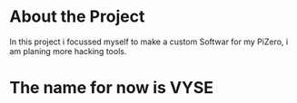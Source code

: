 # About the Project
In this project i focussed myself to make a custom Softwar for my PiZero, i am planing more hacking tools.


# The name for now is VYSE